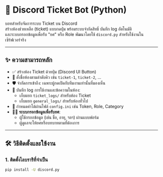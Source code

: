# 🎫 Discord Ticket Bot (Python)

บอทสำหรับจัดการระบบ Ticket บน Discord  
สร้างห้องช่วยเหลือ (ticket) แบบกดปุ่ม พร้อมระบบจำกัดสิทธิ์ บันทึก log อัตโนมัติ  
และระบบกรอกข้อมูลเพื่อรับ "ยศ" หรือ Role
พัฒนาโดยใช้ `discord.py` สำหรับใช้งานในเซิร์ฟเวอร์จริง

---

## ✨ ความสามารถหลัก

- ✅ สร้างห้อง Ticket ด้วยปุ่ม (Discord UI Button)
- 🔢 ตั้งชื่อห้องตามลำดับคิว เช่น `ticket-1`, `ticket-2`, ...
- 🛡️ จำกัดการเข้าถึง: เฉพาะผู้กดเปิดกับทีมงานเท่านั้นที่มองเห็น
- 📝 บันทึก log การใช้งานและข้อความในห้อง:
  - เก็บแยก `ticket_logs/` สำหรับห้อง Ticket
  - เก็บแยก `general_logs/` สำหรับห้องทั่วไป
- 🧾 กำหนดค่าได้ผ่านไฟล์ `config.ini` เช่น Token, Role, Category
- 🧑‍🎓 **ระบบกรอกข้อมูลเพื่อรับยศ**:
  - ผู้ใช้กรอกข้อมูล (เช่น ชื่อ, อายุ, ฯลฯ) ผ่านแบบฟอร์ม
  - ผู้ดูแลจะให้ยศหรือบทบาทตามที่ต้องการ

---

## 🛠️ วิธีติดตั้งและใช้งาน

### 1. ติดตั้งไลบรารีที่จำเป็น

```bash
pip install -U discord.py
